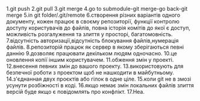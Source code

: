 1.git push 
2.git pull
3.git merge 
4.go to submodule-git merge-go back-git merge 
5.in git folder/.git/remote
6.створення різних варіантів одного документу, кожен працює в своєму репозиторії, функції контролю доступу користувачів до файлів, повна історія комітів до якої є доступ, можливість розгалуження та злиття у просторі, багатомовність.
7.відсутність авторизації,відсутність блокування файлів,нумерація файлів. 
8.репозиторій працюк як сервер в якому зберігаються певні даннію 
9.дозволяє працювати декільком людям одночасно. 
10.це оновлення копії іншим користувачем.
11.обження змін у проекті. 
12.внесення певних змін до вашого проекту. 
13.використовують для безпечної роботи з проектом щоб не нашкодити в майбутньому.
14.з'єднанная двух проєктів або гілок в одне ціле.
15.коли git не в змозі усунути розбіжності в коді.
16.якщо немає змін локальних файлів злиття версій буде якщо є повідомлять про конфлікт. 
17.Неа.

